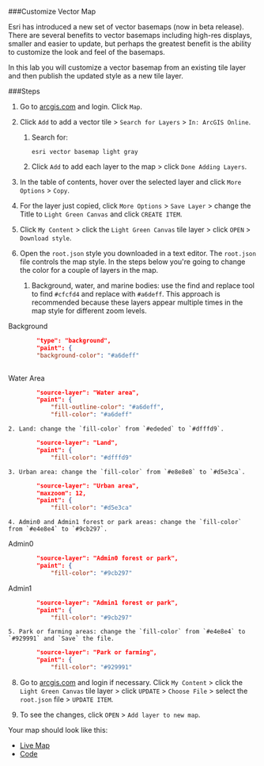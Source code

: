 ###Customize Vector Map

Esri has introduced a new set of vector basemaps (now in beta release). There are several benefits to vector basemaps including high-res displays, smaller and easier to update, but perhaps the greatest benefit is the ability to customize the look and feel of the basemaps.

In this lab you will customize a vector basemap from an existing tile layer and then publish the updated style as a new tile layer.

###Steps

1. Go to [arcgis.com](http://www.arcgis.com) and login. Click `Map`.

2. Click `Add` to add a vector tile > `Search for Layers` > `In: ArcGIS Online`.

	1. Search for:

		```
		esri vector basemap light gray
		```
		
	2. Click `Add` to add each layer to the map > click `Done Adding Layers`.
 
4. In the table of contents, hover over the selected layer and click `More Options` > `Copy`.

5. For the layer just copied, click `More Options` > `Save Layer` > change the Title to `Light Green Canvas` and click `CREATE ITEM`.

6. Click `My Content` > click the `Light Green Canvas` tile layer > click `OPEN` > `Download style`.

7. Open the `root.json` style you downloaded in a text editor. The `root.json` file controls the map style. 
In the steps below you're going to change the color for a couple of layers in the map.
		
  	1. Background, water, and marine bodies: use the find and replace tool to find `#cfcfd4` and replace with `#a6deff`. This approach is recommended because these layers appear multiple times in the map style for different zoom levels.  

Background
```json
		"type": "background",
      	"paint": {
        "background-color": "#a6deff"
	
```
Water Area
```json
		"source-layer": "Water area",
      	"paint": {
        	"fill-outline-color": "#a6deff",
        	"fill-color": "#a6deff"
```    
	2. Land: change the `fill-color` from `#ededed` to `#dfffd9`.

```json
   		"source-layer": "Land",
      	"paint": {
        	"fill-color": "#dfffd9"
```	
	3. Urban area: change the `fill-color` from `#e8e8e8` to `#d5e3ca`.

```json
		"source-layer": "Urban area",
      	"maxzoom": 12,
      	"paint": {
        	"fill-color": "#d5e3ca"
```	
	4. Admin0 and Admin1 forest or park areas: change the `fill-color` from `#e4e8e4` to `#9cb297`.

Admin0
```json
		"source-layer": "Admin0 forest or park",
      	"paint": {
        	"fill-color": "#9cb297"
```	
Admin1
```json
		"source-layer": "Admin1 forest or park",
      	"paint": {
        	"fill-color": "#9cb297"	
```	
	5. Park or farming areas: change the `fill-color` from `#e4e8e4` to `#929991` and `Save` the file.

```json
		"source-layer": "Park or farming",
      	"paint": {
        	"fill-color": "#929991"
```
8. Go to [arcgis.com](http://www.arcgis.com) and login if necessary. Click `My Content` > click the `Light Green Canvas` tile layer > click `UPDATE` > `Choose File` > select the `root.json` file > `UPDATE ITEM`.

9. To see the changes, click `OPEN` > `Add layer to new map`.  

Your map should look like this:
* [Live Map](http://www.arcgis.com/home/webmap/viewer.html?webmap=b66770c3ad184c6a8f68cba5c19addeb)
* [Code](src/root_lightgreen.json) 